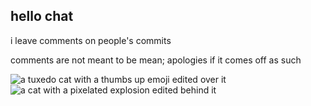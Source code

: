 ## hello chat
i leave comments on people's commits

comments are not meant to be mean; apologies if it comes off as such

![a tuxedo cat with a thumbs up emoji edited over it](https://github.com/user-attachments/assets/ebf6b07a-392f-41b8-83cb-ccd292d96b0c)
![a cat with a pixelated explosion edited behind it](https://github.com/user-attachments/assets/116d893f-ad41-42e2-b9bd-103716a78a85)
